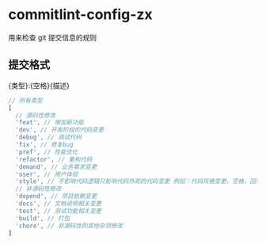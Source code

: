 # commitlint-config-zx

用来检查 git 提交信息的规则

## 提交格式

{类型}:{空格}{描述}

```js
// 所有类型
[
  // 源码性修改
  'feat', // 增加新功能
  'dev', // 开发阶段的代码变更
  'debug', // 调试代码
  'fix', // 修复bug
  'pref', // 性能优化
  'refactor', // 重构代码
  'demand', // 业务需求变更
  'user', // 用户体验
  'style', // 不影响代码逻辑只影响代码外观的代码变更 例如：代码风格变更，空格，回车，注释，变量命名等
  // 非源码性修改
  'depend', // 项目依赖变更
  'docs', // 文档说明相关变更
  'test', // 测试功能相关变更
  'build', // 打包
  'chore', // 非源码性的其他杂项修改
]
```
